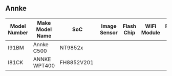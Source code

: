 Annke
------

| Model Number | Make Model Name                                  | SoC     | Image Sensor | Flash Chip | WiFi Module          | FCC ID         | Link                                                                                                      |
|--------------|--------------------------------------------------|---------|--------------|------------|----------------------|----------------|-----------------------------------------------------------------------------------------------------------|
| I91BM     | Annke C500               | NT9852x    |    |            |  |                |https://www.annke.com/products/c500|
| I81CK |ANNKE WPT400|FH8852V201 |    |   | | |   https://www.annke.com/products/wpt400 |
